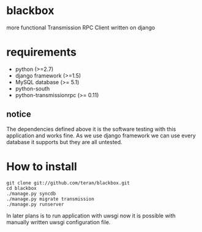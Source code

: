 blackbox
========

more functional Transmission RPC Client written on django

requirements
============

 * python (>=2.7)
 * django framework (>=1.5)
 * MySQL database (>= 5.1)
 * python-south
 * python-transmissionrpc (>= 0.11)

notice
------
The dependencies defined above it is the software testing with this application and works fine. As we use django framework we can use every database it supports but they are all untested.

How to install
==============

	git clone git://github.com/teran/blackbox.git
	cd blackbox
	./manage.py syncdb
	./manage.py migrate transmission
	./manage.py runserver

In later plans is to run application with uwsgi now it is possible with manually written uwsgi configuration file.
